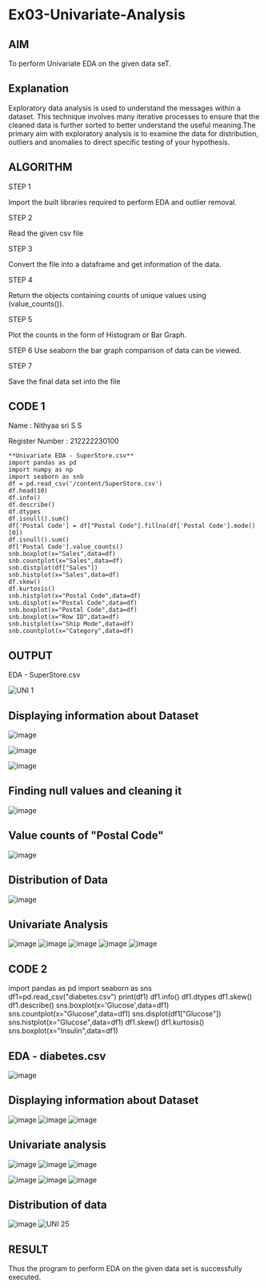 # Ex03-Univariate-Analysis
## AIM

To perform Univariate EDA on the given data seT.

## Explanation

Exploratory data analysis is used to understand the messages within a dataset. This technique involves many iterative processes to ensure that the cleaned data is further sorted to better understand the useful meaning.The primary aim with exploratory analysis is to examine the data for distribution, outliers and anomalies to direct specific testing of your hypothesis.

## ALGORITHM

STEP 1

Import the built libraries required to perform EDA and outlier removal.

STEP 2

Read the given csv file

STEP 3

Convert the file into a dataframe and get information of the data.

STEP 4

Return the objects containing counts of unique values using (value_counts()).

STEP 5

Plot the counts in the form of Histogram or Bar Graph.

STEP 6
Use seaborn the bar graph comparison of data can be viewed.

STEP 7

Save the final data set into the file

## CODE 1

Name : Nithyaa sri S S

Register Number : 212222230100
``` 
**Univariate EDA - SuperStore.csv**
import pandas as pd
import numpy as np
import seaborn as snb
df = pd.read_csv('/content/SuperStore.csv')
df.head(10)
df.info()
df.describe()
df.dtypes
df.isnull().sum()
df['Postal Code'] = df["Postal Code"].fillna(df['Postal Code'].mode()[0])
df.isnull().sum()
df['Postal Code'].value_counts()
snb.boxplot(x="Sales",data=df)
snb.countplot(x="Sales",data=df)
snb.distplot(df["Sales"])
snb.histplot(x="Sales",data=df)
df.skew()
df.kurtosis()
snb.histplot(x="Postal Code",data=df)
snb.displot(x="Postal Code",data=df)
snb.boxplot(x="Postal Code",data=df)
snb.boxplot(x="Row ID",data=df)
snb.histplot(x="Ship Mode",data=df)
snb.countplot(x="Category",data=df)
```

## OUTPUT

EDA - SuperStore.csv

![UNI 1](https://user-images.githubusercontent.com/119122478/228436429-57003182-c474-4578-980c-2363e209d52d.png)

## Displaying information about Dataset

![image](https://user-images.githubusercontent.com/119122478/228436769-8a16f4f0-6d50-4a5c-b2a7-6aa7d56ff488.png)

![image](https://user-images.githubusercontent.com/119122478/228436901-8599b7cf-0ba5-4e8b-beca-cb3c362df634.png)

![image](https://user-images.githubusercontent.com/119122478/228437036-6403fae3-e2a5-424f-bb9f-872bb4226d36.png)

## Finding null values and cleaning it

![image](https://user-images.githubusercontent.com/119122478/228437285-1b879e77-ec6a-4d96-919f-5d5bc2a79989.png)


## Value counts of "Postal Code"

![image](https://user-images.githubusercontent.com/119122478/228437541-b1b069d2-35e7-4c6b-8c74-9dec984f6135.png)

## Distribution of Data

![image](https://user-images.githubusercontent.com/119122478/228437735-26ac46b9-6a67-4319-93d9-69b50e454615.png)
 
 ## Univariate Analysis
 
 ![image](https://user-images.githubusercontent.com/119122478/228438074-a9591548-0fae-4789-b85d-41764e046975.png)
 ![image](https://user-images.githubusercontent.com/119122478/228438211-7a8dadfc-1691-47cc-ae82-4cd3a3441bd7.png)
 ![image](https://user-images.githubusercontent.com/119122478/228443477-6e838fbe-dc39-4523-a4c1-2c20b27e1d43.png)
![image](https://user-images.githubusercontent.com/119122478/228439107-a57ba806-7fe7-415d-8774-53606aa469c0.png)
![image](https://user-images.githubusercontent.com/119122478/228440430-0e554358-0d9b-4603-b5fb-08b4b0dc1b28.png)

## CODE 2

import pandas as pd
import seaborn as sns
df1=pd.read_csv("diabetes.csv")
print(df1)
df1.info()
df1.dtypes
df1.skew()
df1.describe()
sns.boxplot(x='Glucose',data=df1)
sns.countplot(x="Glucose",data=df1)
sns.displot(df1["Glucose"]) 
sns.histplot(x="Glucose",data=df1)
df1.skew()
df1.kurtosis()
sns.boxplot(x="Insulin",data=df1)

## EDA - diabetes.csv

![image](https://user-images.githubusercontent.com/119122478/228440854-fb46a18a-04c7-4c17-ace4-4acbac0eaf37.png)

## Displaying information about Dataset

![image](https://user-images.githubusercontent.com/119122478/228441057-47a66a86-3d87-421a-a733-b42922f65edf.png)
![image](https://user-images.githubusercontent.com/119122478/228441163-d2d4593c-93d3-4eff-a3bd-028fe80eddba.png)
![image](https://user-images.githubusercontent.com/119122478/228441285-1785b768-0e81-400b-9209-e4444ae7c5f5.png)

## Univariate analysis

![image](https://user-images.githubusercontent.com/119122478/228441603-0c3b7cf9-ce59-4743-866e-be08426b971f.png)
![image](https://user-images.githubusercontent.com/119122478/228441797-c7c58d4e-ffb3-495a-9730-87885288eb85.png)
![image](https://user-images.githubusercontent.com/119122478/228441914-10efa759-ca14-4b75-8781-69655b257e38.png)

![image](https://user-images.githubusercontent.com/119122478/228442076-d2eff328-0294-4664-861c-e0c94af68b2c.png)
![image](https://user-images.githubusercontent.com/119122478/228442219-7f98bce6-a74d-47e9-889a-60df6db25248.png)
![image](https://user-images.githubusercontent.com/119122478/228442320-31bf21b2-dd6a-40ac-91c6-cce5e3da071e.png)

## Distribution of data
![image](https://user-images.githubusercontent.com/119122478/228442529-d7f6376e-df38-4752-ab4c-a93f5c6ea2b0.png)
![UNI 25](https://user-images.githubusercontent.com/119122478/228442728-6f843aa2-e931-4cf1-8f1b-90479c8d0bae.png)

## RESULT
Thus the program to perform EDA on the given data set is successfully executed.










 


